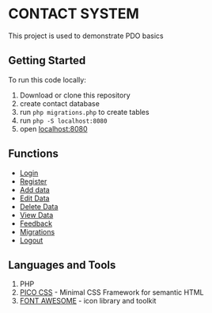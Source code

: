 # CONTACT SYSTEM

This project is used to demonstrate PDO basics

## Getting Started

To run this code locally:

1. Download or clone this repository
2. create contact database
3. run `php migrations.php` to create tables
4. run `php -S localhost:8080`
5. open [localhost:8080](localhost:8080)

## Functions

- [Login](login.php)
- [Register](register.php)
- [Add data](save.php)
- [Edit Data](edit.php)
- [Delete Data](delete.php)
- [View Data](view.php)
- [Feedback](feedback.php)
- [Migrations](migrations.php)
- [Logout](logout.php)

## Languages and Tools

1. PHP
2. [PICO CSS](https://picocss.com/) - Minimal CSS Framework for semantic HTML
3. [FONT AWESOME](https://fontawesome.com/) - icon library and toolkit
